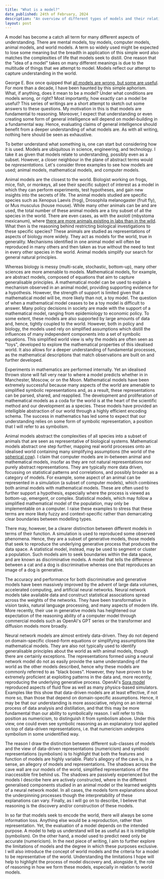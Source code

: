 ```yaml
---
title: "What is a model?"
date_published: 24th of February, 2024
description: "An overview of different types of models and their relation to our understanding of the world. The first in a series of writings to try to better understanding the role of models and representations in our understanding."
layout: post
---
```


A model has become a catch all term for many different aspects of understanding. There are mental models, toy models, computer models, animal models, and world models. A term so widely used might be expected to lose some meaning but the breadth in application of this simple word also matches the complexities of life that models seek to distill. One reason that the "idea of a model" takes on many different meanings is due to the multitude of things that we attempt to model. Models reflect our attempt to capture understanding in the world. 

George E. Box once quipped that [all models are wrong, but some are useful](https://en.wikipedia.org/wiki/All_models_are_wrong). For more than a decade, I have been haunted by this simple aphorism. What, if anything, does it mean to be a model? Under what conditions are models wrong, or right? Most importantly, how exactly can a model be useful? This series of writings are a short attempt to sketch out some answers to these questions. My motivation in this is that models are fundamental to reasoning. Moreover, I expect that understanding or even creating some form of general intelligence will depend on model-building in a fundamental way. Hence, evaluating claims of general intelligence should benefit from a deeper understanding of what models are. As with all writing, nothing here should be seen as exhaustive. 

To better understand what something is, one can start but considering how it is used. Models are ubiquitous in science, engineering, and technology. I take it as given that models relate to understanding, possibly even as a subset. However, a closer neighbour in the plane of abstract terms would be *representations*. Let's consider three examples to see how models are used; animal models, mathematical models, and computer models. 

Animal models are the closest to the world. Biologist working on frogs, mice, fish, or monkeys, all see their specific subject of interest as a model in which they can perform experiments, test hypotheses, and gain new insights into the secrets of life. The animal models studied are specific species such as Xenopus Laevis (frog), Drosophila melanogaster (fruit fly), or Mus musculus (house mouse). While many other animals can be and are used, the total number of these animal models are a tiny subset of all the species in the world. There are even cases, as with the axolotl (mbystoma mexicanum), where [there are more animals existing in labs than in the wild](https://www.scientificamerican.com/article/biologys-beloved-amphibian-the-axolotl-is-racing-toward-extinction1/). What then is the reasoning behind restricting biological investigations to these specific species? These animals are studied as representations of aspects of biology more widely. They act as models for the world, true in generality. Mechanisms identified in one animal model will often be reproduced in many others and then taken as true without the need to test in every other species in the world. Animal models simplify our search for general natural principles.

Whereas biology is messy (multi-scale, stochastic, bottom-up), many other sciences are more amenable to models. Mathematical models, for example, are abstract models, composed of equations that aim to capture generalisable principles. A mathematical model can be used to explain a mechanism observed in an animal model, providing supporting evidence for a hypothesis. However, the strength of support is limited given that a mathematical model will be, more likely than not, a toy model. The question of when a mathematical model ceases to be a toy model is difficult to answer. Many policy decisions in society are made with the support of a mathematical model, ranging from epidemiology to economic policy. To some extent, these models are also supported by large amounts of data and, hence, tightly coupled to the world. However, both in policy and biology, the models used rely on simplified assumptions which distill the influences of many independent components into a set of symbolic equations. This simplified world view is why the models are often seen as "toys", developed to explore the mathematical properties of this idealised world. It also allows for a deeper understanding of fundamental processes, as the mathematical descriptions that match observations are built on and further developed.

Experiments in mathematics are performed internally. Yet an idealised thrown stone will fall very near to where a model predicts whether in in Manchester, Moscow, or on the Moon. Mathematical models have been extremely successful because many aspects of the world are amenable to simplified symbolic representations and, as a result, these representations can be parsed, shared, and reapplied. The development and proliferation of mathematical models as a coda for the world is at the heart of the scientific method and our development as a species. These models have provided an intelligible abstraction of our world through a highly efficient encoding schema. The success in mathematics has led some to expect that our understanding relies on some form of symbolic representation, a position that I will refer to as symbolism. 

Animal models abstract the complexities of all species into a subset of animals that are seen as representative of biological systems. Mathematical models abstract one step further, mapping real world processes onto an idealised world containing many simplifying assumptions (the world of the [spherical cow](https://en.wikipedia.org/wiki/Spherical_cow)). I claim that computer models are in-between animal and mathematical models, insofar as they are not natural representations nor purely abstract representations. They are typically more data driven, focussing on statistical patterns and correlations, and possibly broader as a category of models. For example, some aspect of an animal can be represented in a simulation (a subset of computer models), which combines both animal models with mathematical models. These are often used to further support a hypothesis, especially where the process is viewed as bottom-up, emergent, or complex. Statistical models, which may follow a simplified mathematical model of the population, may only be implementable on a computer. I raise these examples to stress that these terms are more likely fuzzy and context-specific rather than demarcating clear boundaries between modelling types. 

There may, however, be a clearer distinction between different models in terms of their function. A simulation is used to reproduced some observed phenomena. Hence, they are a subset of generative models, those models that seek to reproduce the underlying generative process that produces the data space. A statistical model, instead, may be used to segment or cluster a population. Such models aim to seek boundaries within the data space, and are known as discriminative models. A model that tells the difference between a cat and a dog is discriminative whereas one that reproduces an image of a dog is generative. 

The accuracy and performance for both discriminative and generative models have been massively improved by the advent of large data volumes, accelerated computing, and artificial neural networks. Neural network models take available data and construct statistical associations spread across the weights of the networks. They have been transformative in vision tasks, natural language processing, and many aspects of modern life. More recently, their use in generative models has heightened our expectation of the reasoning ability of a computer model through commercial models such as OpenAI's GPT series or the transformer and diffusion models more broadly. 

Neural network models are almost entirely data-driven. They do not depend on domain-specific closed-form equations or simplifying assumptions like mathematical models. They are also not typically used to identify generalisable principles about the world as with animal models, though there are certainly exceptions. The representations formed using a neural network model do not as easily provide the same understanding of the world as the other models described, hence why these models are commonly referred to as "black boxes". However, they have proven to be extremely proficient at exploiting patterns in the data and, more recently, reproducing the underlying generative process. OpenAI's [Sora model](https://openai.com/research/video-generation-models-as-world-simulators) reproduced aspects of fluid flow as well as many physics-based simulators. Examples like this show that data-driven models are at least effective, if not more so, than those that depend on domain-specific assumptions. Hence, it may be that our understanding is more associative, relying on an internal process of data analysis and distillation, and that this may be more fundamental than our ability to symbolically reason. I will refer to this position as numericism, to distinguish it from symbolism above. Under this view, one could even see symbolic reasoning as an explanatory tool applied on top of data-driven representations, i.e. that numericism underpins symbolism in some unidentified way. 

The reason I draw the distinction between different sub-classes of models and the view of data-driven representations (numericism) and symbolic representations (symbolism) is to highlight that both the features and function of models are highly variable. Plato's allegory of the cave is, in a sense, an allegory of models and representations. The shadows across the cave wall are our models of the world, simplified representations of the inaccessible fire behind us. The shadows are passively experienced but the models I describe here are actively constructed, where in the different generalised components studied in an animal model or the learned weights of a neural network model. In all cases, the models form explanations about the underpinning processes though the interpretability of these explanations can vary. Finally, as I will go on to describe, I believe that reasoning is the discovery and/or construction of these models. 

In so far that models seek to encode the world, there will always be some information loss. Anything else would be a reproduction, rather than representation. Yet, the evaluation of a model depends on the intended purpose. A model to help us understand will be as useful as it is intelligible (symbolism). On the other hand, a model used to predict need only be accurate (numericism). In the next piece of writing, I aim to further explore the limitations of models and the degree in which these purposes exclusive. I will also introduce the concept of world models and the criteria for a model to be representative of the world. Understanding the limitations I hope will help to highlight the process of model discovery and, alongside it, the role of reasoning in how we form these models, especially in relation to world models. 

